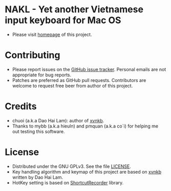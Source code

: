 NAKL - Yet another Vietnamese input keyboard for Mac OS
=======

* Please visit [homepage](http://huyphan.github.com/NAKL) of this project.

Contributing
=======

* Please report issues on the [GitHub issue tracker](https://github.com/huyphan/NAKL/issues). Personal emails are not appropriate for bug reports. 
* Patches are preferred as GitHub pull requests. Contributors are welcome to request free beer from author of this project.

Credits
=======
* chuoi (a.k.a Dao Hai Lam): author of [xvnkb](http://xvnkb.sourceforge.net). 
* Thanks to mybb (a.k.a hieuln) and pmquan (a.k.a co`i) for helping me out testing this software.


License
=======
* Distributed under the GNU GPLv3. See the file [LICENSE](https://github.com/huyphan/NAKL/blob/master/LICENSE).
* Key handling algorithm and keymap of this project are based on [xvnkb](http://xvnkb.sourceforge.net/) written by Dao Hai Lam.
* HotKey setting is based on [ShortcutRecorder](http://wafflesoftware.net/shortcut/) library.
